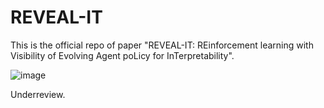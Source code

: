 # REVEAL-IT
This is the official repo of paper "REVEAL-IT: REinforcement learning with Visibility of Evolving Agent poLicy for InTerpretability".


![image](https://github.com/Shuang-AO/REVEAL-IT/assets/82127788/dafc5ded-7a63-4194-830f-ea902e3eaa3e)

Underreview.

